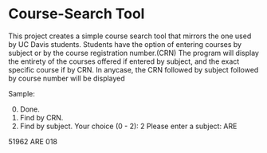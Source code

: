 # Course-Search Tool
This project creates a simple course search tool that mirrors the one used by UC Davis students. Students have the option of entering courses by subject or by the course registration number.(CRN) The program will display the entirety of the courses offered if entered by subject, and the exact specific course if by CRN. In anycase, the CRN followed by subject followed by course number will be displayed


Sample:

0. Done.
1. Find by CRN.
2. Find by subject.
Your choice (0 - 2): 2
Please enter a subject: ARE

51962 ARE 018

